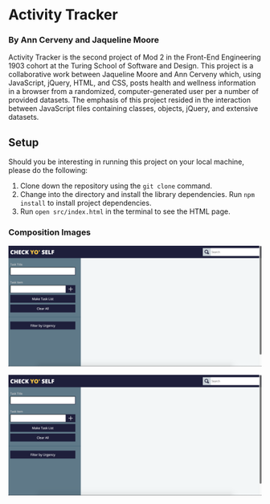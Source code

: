 # Activity Tracker
### By Ann Cerveny and Jaqueline Moore

Activity Tracker is the second project of Mod 2 in the Front-End Engineering 1903 cohort at the Turing School of Software and Design. This project is a collaborative work between Jaqueline Moore and Ann Cerveny which, using JavaScript, jQuery, HTML, and CSS, posts health and wellness information in a browser from a randomized, computer-generated user per a number of provided datasets. The emphasis of this project resided in the interaction between JavaScript files containing classes, objects, jQuery, and extensive datasets.

## Setup

Should you be interesting in running this project on your local machine, please do the following:

1. Clone down the repository using the `git clone` command.
2. Change into the directory and install the library dependencies. Run `npm install` to install project dependencies.
3. Run `open src/index.html` in the terminal to see the HTML page.

### Composition Images

![Finished Screen shot](https://raw.githubusercontent.com/CervAnn/check_yoself/master/Screen%20Shot%202019-04-17%20at%207.44.33%20AM.png)

![Finished Screen shot](https://raw.githubusercontent.com/CervAnn/check_yoself/master/Screen%20Shot%202019-04-17%20at%207.44.33%20AM.png)
